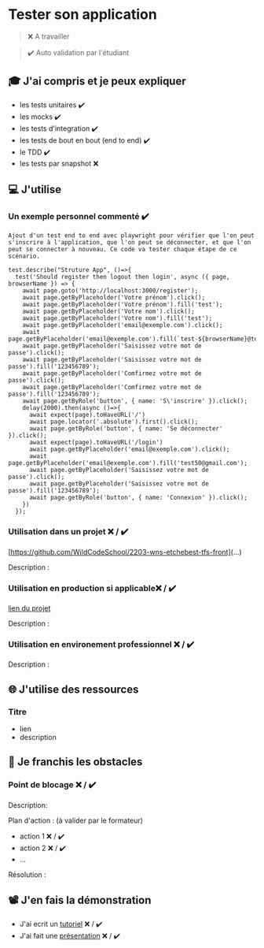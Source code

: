 # Tester son application

> ❌ A travailler

> ✔️ Auto validation par l'étudiant

## 🎓 J'ai compris et je peux expliquer

- les tests unitaires ✔️
- les mocks  ✔️
- les tests d'integration  ✔️
- les tests de bout en bout (end to end)  ✔️
- le TDD  ✔️
- les tests par snapshot ❌ 

## 💻 J'utilise

### Un exemple personnel commenté  ✔️

```
Ajout d'un test end to end avec playwright pour vérifier que l'on peut s'inscrire à l'application, que l'on peut se déconnecter, et que l'on peut se connecter à nouveau. Ce code va tester chaque étape de ce scénario.

test.describe("Struture App", ()=>{
  test('Should register then logout then login', async ({ page, browserName }) => {
    await page.goto('http://localhost:3000/register');
    await page.getByPlaceholder('Votre prénom').click();
    await page.getByPlaceholder('Votre prénom').fill('test');
    await page.getByPlaceholder('Votre nom').click();
    await page.getByPlaceholder('Votre nom').fill('test');
    await page.getByPlaceholder('email@exemple.com').click();
    await page.getByPlaceholder('email@exemple.com').fill(`test-${browserName}@test.com`);
    await page.getByPlaceholder('Saisissez votre mot de passe').click();
    await page.getByPlaceholder('Saisissez votre mot de passe').fill('123456789');
    await page.getByPlaceholder('Comfirmez votre mot de passe').click();
    await page.getByPlaceholder('Comfirmez votre mot de passe').fill('123456789');
    await page.getByRole('button', { name: 'S\'inscrire' }).click();
    delay(2000).then(async ()=>{
      await expect(page).toHaveURL('/')
      await page.locator('.absolute').first().click();
      await page.getByRole('button', { name: 'Se déconnecter' }).click();
      await expect(page).toHaveURL('/login')
      await page.getByPlaceholder('email@exemple.com').click();
      await page.getByPlaceholder('email@exemple.com').fill('test50@gmail.com');
      await page.getByPlaceholder('Saisissez votre mot de passe').click();
      await page.getByPlaceholder('Saisissez votre mot de passe').fill('123456789');
      await page.getByRole('button', { name: 'Connexion' }).click();
    })
  });

```

### Utilisation dans un projet ❌ / ✔️

[https://github.com/WildCodeSchool/2203-wns-etchebest-tfs-front](...)

Description : 

### Utilisation en production si applicable❌ / ✔️

[lien du projet](...)

Description :

### Utilisation en environement professionnel ❌ / ✔️

Description :

## 🌐 J'utilise des ressources

### Titre

- lien
- description

## 🚧 Je franchis les obstacles

### Point de blocage ❌ / ✔️

Description:

Plan d'action : (à valider par le formateur)

- action 1 ❌ / ✔️
- action 2 ❌ / ✔️
- ...

Résolution :

## 📽️ J'en fais la démonstration

- J'ai ecrit un [tutoriel](...) ❌ / ✔️
- J'ai fait une [présentation](...) ❌ / ✔️
